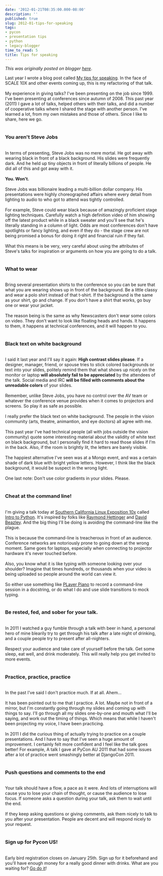 ```yaml
---
date: '2012-01-21T08:35:00.000-08:00'
description: ''
published: true
slug: 2012-01-tips-for-speaking
tags:
- pycon
- presentation tips
- python
- legacy-blogger
time_to_read: 5
title: Tips for speaking
---
```


*This was originally posted on blogger [here](https://pydanny.blogspot.com/2012/01/tips-for-speaking.html)*.

Last year I wrote a blog post called <a href="http://pydanny.blogspot.com/2011/02/my-tips-for-speaking.html">My tips for speaking</a>. In the face of SCALE 10X and other events coming up, this is my refactoring of that talk.<br /><br />My experience in giving talks?  I've been presenting on the job since 1999. I've been presenting at conferences since autumn of 2008. This past year (2011) I gave a lot of talks, helped others with their talks, and did a number of cooperative talks where I shared the stage with another person. I've learned a lot, from my own mistakes and those of others. Since I like to share, here we go. <br /><br /><h3>You aren't Steve Jobs</h3><br />In terms of presenting, Steve Jobs was no mere mortal. He got away with wearing black in front of a black background. His slides were frequently dark. And he held up tiny objects in front of literally billions of people. He did all of this and got away with it.<br /><br /><strong>You. Won't.</strong><br /><br />Steve Jobs was billionaire leading a multi-billion dollar company. His presentations were highly choreographed affairs where every detail from lighting to audio to who got to attend was tightly controlled. <br /><br />For example, Steve could wear black because of amazingly proficient stage lighting techniques. Carefully watch a high definition video of him showing off the latest product while in a black sweater and you'll see that he's literally standing in a column of light. Odds are most conferences don't have spotlights or fancy lighting, and even if they do - the stage crew are not being promised a bonus for doing it right and financial ruin if they fail. <br /><br />What this means is be very, very careful about using the attributes of Steve's talks for inspiration or arguments on how you are going to do a talk. <br /><br /><h3>What to wear</h3><br />Bring several presentation shirts to the conference so you can be sure that what you are wearing shows up in front of the background. Be a little classy and wear a polo shirt instead of that t-shirt. If the background is the same as your shirt, go and change. If you don't have a shirt that works, go buy one or wear your jacket.<br /><br />The reason being is the same as why Newscasters don't wear some colors on video. They don't want to look like floating heads and hands. It happens to them, it happens at technical conferences, and it will happen to you.<br /><br /><h3>Black text on white background</h3><br />I said it last year and I'll say it again: <strong>High contrast slides please</strong>. If a designer, manager, friend, or spouse tries to stick colored backgrounds or text into your slides, politely remind them that what shows up nicely on the monitor or laptop <strong>will absolutely fail to be appreciated</strong> by the attendees of the talk. Social media and IRC <strong>will be filled with comments about the unreadable colors</strong> of your slides.<br /><br />Remember, unlike Steve Jobs, you have no control over the AV team or whatever the conference venue provides when it comes to projectors and screens. So play it as safe as possible.<br /><br />I really prefer the black text on white background. The people in the vision community (arts, theatre, animantion, and eye doctors) all agree with me.<br /><br />This past year I've had technical people (all with jobs outside the vision community) quote some interesting material about the validity of white text on black background, but I personally find it hard to read those slides if I'm in the back. Also, if the room is brightly lit, the letters are barely visible.<br /><br />The happiest alternative I've seen was at a Mongo event, and was a certain shade of dark blue with bright yellow letters. However, I think like the black background, it would be suspect in the wrong light.<br /><br />One last note: Don't use color gradients in your slides. Please.<br /><br /><h3>Cheat at the command line!</h3><br />I'm giving a talk today at <a href="http://www.socallinuxexpo.org/scale10x">Southern California Linux Exposition 10x</a> called <a href="http://www.socallinuxexpo.org/scale10x/presentations/intro-python">Intro to Python</a>. It's inspired by folks like <a href="http://rhettinger.wordpress.com/">Raymond Hettinger</a> and <a href="http://www.dabeaz.com/">David Beazley</a>. And the big thing I'll be doing is avoiding the command-line like the plague.<br /><br />This is because the command-line is treacherous in front of an audience. Conference networks are notoriously prone to going down at the wrong moment. Same goes for laptops, especially when connecting to projector hardware it's never touched before.<br /><br />Also, you know what it is like typing with someone looking over your shoulder? Imagine that times hundreds, or thousands when your video is being uploaded so people around the world can view it.<br /><br />So either use something like <a href="http://pypi.python.org/pypi/PlayerPiano/0.1.1">PLayer Piano</a> to record a command-line session in a docstring, or do what I do and use slide transitions to mock typing.<br /><br /><h3>Be rested, fed, and sober for your talk.</h3><br />In 2011 I watched a guy fumble through a talk with beer in hand, a personal hero of mine blearily try to get through his talk after a late night of drinking, and a couple people try to present after all-nighters. <br /><br />Respect your audience and take care of yourself before the talk. Get some sleep, eat well, and drink moderately. This will really help you get invited to more events.<br /><br /><h3>Practice, practice, practice</h3><br />In the past I've said I don't practice much. If at all. Ahem...<br /><br />It has been pointed out to me that I practice. A lot. Maybe not in front of a mirror, but I'm constantly going through my slides and coming up with things to say. I'll go through all my slides one-by-one and mouth what I'll be saying, and work out the timing of things. Which means that while I haven't been projecting my voice, I have been practicing.<br /><br />In 2011 I did the curious thing of actually trying to practice on a couple presentations. And I have to say that I've seen a huge amount of improvement. I certainly felt more confident and I feel like the talk goes better! For example, A talk I gave at PyCon AU 2011 that had some issues after a lot of practice went smashingly better at DjangoCon 2011.<br /><br /><h3>Push questions and comments to the end</h3><br />Your talk should have a flow, a pace as it were. And lots of interruptions will cause you to lose your chain of thought, or cause the audience to lose focus. If someone asks a question during your talk, ask them to wait until the end.<br /><br />If they keep asking questions or giving comments, ask them nicely to talk to you after your presentation. People are decent and will respond nicely to your request.<br /><br /><h3>Sign up for Pycon US!</h3><br />Early bird registration closes on January 25th. Sign up for it beforehand and you'll have enough money for a really good dinner with drinks. What are you waiting for? <a href="https://us.pycon.org/2012/registration/">Go do it</a>!
